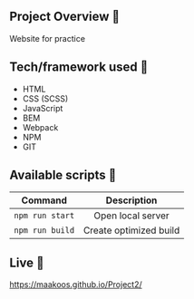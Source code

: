 ## Project Overview 🎉

Website for practice

## Tech/framework used 🔧

- HTML
- CSS (SCSS)
- JavaScript
- BEM
- Webpack
- NPM
- GIT

## Available scripts 💾

| Command         |      Description       |
| --------------- | :--------------------: |
| `npm run start` |   Open local server    |
| `npm run build` | Create optimized build |

## Live 📍

https://maakoos.github.io/Project2/
